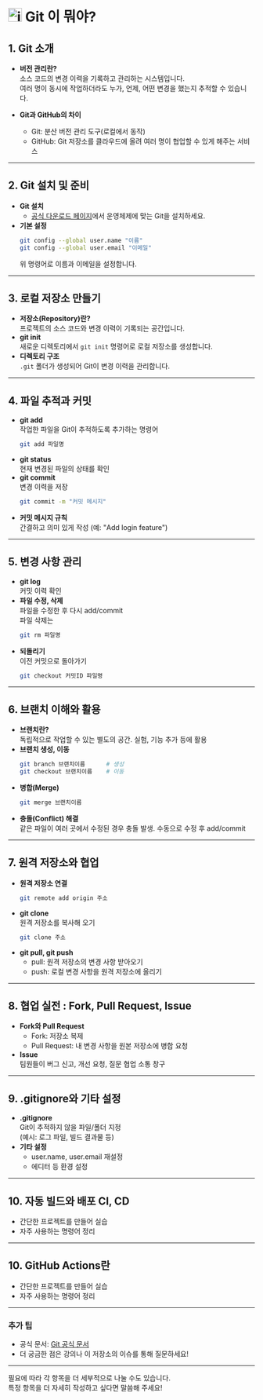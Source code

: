 
# <img width="28" height="28" alt="image" src="https://github.com/user-attachments/assets/ea9c2434-3acf-4637-b7a7-af11036822fb" />  Git 이 뭐야?

## 1. Git 소개

- **버전 관리란?**  
  소스 코드의 변경 이력을 기록하고 관리하는 시스템입니다.<br>
  여러 명이 동시에 작업하더라도 누가, 언제, 어떤 변경을 했는지 추적할 수 있습니다.
  
- **Git과 GitHub의 차이**  
  - Git: 분산 버전 관리 도구(로컬에서 동작)
  - GitHub: Git 저장소를 클라우드에 올려 여러 명이 협업할 수 있게 해주는 서비스

---

## 2. Git 설치 및 준비

- **Git 설치**  
  - [공식 다운로드 페이지](https://git-scm.com/downloads)에서 운영체제에 맞는 Git을 설치하세요.
- **기본 설정**
  ```bash
  git config --global user.name "이름"
  git config --global user.email "이메일"
  ```
  위 명령어로 이름과 이메일을 설정합니다.

---

## 3. 로컬 저장소 만들기

- **저장소(Repository)란?**  
  프로젝트의 소스 코드와 변경 이력이 기록되는 공간입니다.
- **git init**  
  새로운 디렉토리에서 `git init` 명령어로 로컬 저장소를 생성합니다.
- **디렉토리 구조**  
  `.git` 폴더가 생성되어 Git이 변경 이력을 관리합니다.

---

## 4. 파일 추적과 커밋

- **git add**  
  작업한 파일을 Git이 추적하도록 추가하는 명령어
  ```bash
  git add 파일명
  ```
- **git status**  
  현재 변경된 파일의 상태를 확인
- **git commit**  
  변경 이력을 저장
  ```bash
  git commit -m "커밋 메시지"
  ```
- **커밋 메시지 규칙**  
  간결하고 의미 있게 작성 (예: "Add login feature")

---

## 5. 변경 사항 관리

- **git log**  
  커밋 이력 확인
- **파일 수정, 삭제**  
  파일을 수정한 후 다시 add/commit  
  파일 삭제는
  ```bash
  git rm 파일명
  ```
- **되돌리기**  
  이전 커밋으로 돌아가기  
  ```bash
  git checkout 커밋ID 파일명
  ```

---

## 6. 브랜치 이해와 활용

- **브랜치란?**  
  독립적으로 작업할 수 있는 별도의 공간. 실험, 기능 추가 등에 활용
- **브랜치 생성, 이동**
  ```bash
  git branch 브랜치이름      # 생성
  git checkout 브랜치이름    # 이동
  ```
- **병합(Merge)**
  ```bash
  git merge 브랜치이름
  ```
- **충돌(Conflict) 해결**  
  같은 파일이 여러 곳에서 수정된 경우 충돌 발생. 수동으로 수정 후 add/commit

---

## 7. 원격 저장소와 협업

- **원격 저장소 연결**
  ```bash
  git remote add origin 주소
  ```
- **git clone**  
  원격 저장소를 복사해 오기
  ```bash
  git clone 주소
  ```
- **git pull, git push**
  - pull: 원격 저장소의 변경 사항 받아오기
  - push: 로컬 변경 사항을 원격 저장소에 올리기

---

## 8. 협업 실전 : Fork, Pull Request, Issue

- **Fork와 Pull Request**  
  - Fork: 저장소 복제
  - Pull Request: 내 변경 사항을 원본 저장소에 병합 요청
- **Issue**  
  팀원들이 버그 신고, 개선 요청, 질문 협업 소통 창구

---

## 9. .gitignore와 기타 설정

- **.gitignore**  
  Git이 추적하지 않을 파일/폴더 지정  
  (예시: 로그 파일, 빌드 결과물 등)
- **기타 설정**  
  - user.name, user.email 재설정
  - 에디터 등 환경 설정

---

## 10. 자동 빌드와 배포 CI, CD

- 간단한 프로젝트를 만들어 실습  
- 자주 사용하는 명령어 정리  
  

---

## 10. GitHub Actions란

- 간단한 프로젝트를 만들어 실습  
- 자주 사용하는 명령어 정리  
  

---

### 추가 팁

- 공식 문서: [Git 공식 문서](https://git-scm.com/doc)
- 더 궁금한 점은 강의나 이 저장소의 이슈를 통해 질문하세요!

---

필요에 따라 각 항목을 더 세부적으로 나눌 수도 있습니다.  
특정 항목을 더 자세히 작성하고 싶다면 말씀해 주세요!
